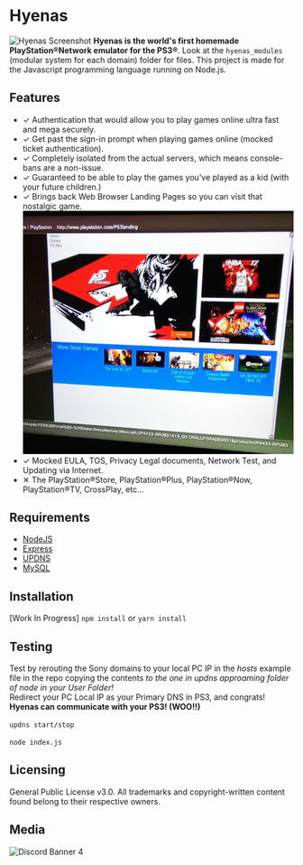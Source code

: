 # Hyenas

![Hyenas Screenshot](Screenshot.png?raw=true)
**Hyenas is the world's first homemade PlayStation®Network emulator for the PS3®**. Look at the `hyenas_modules` (modular system for each domain) folder for files. This project is made for the Javascript programming language running on Node.js.

## Features

- ✓ Authentication that would allow you to play games online ultra fast and mega securely.
- ✓ Get past the sign-in prompt when playing games online (mocked ticket authentication).
- ✓ Completely isolated from the actual servers, which means console-bans are a non-issue.
- ✓ Guaranteed to be able to play the games you've played as a kid (with your future children.)
- ✓ Brings back Web Browser Landing Pages so you can visit that nostalgic game.
![Landing Pages](Example2.png?raw=true)
- ✓ Mocked EULA, TOS, Privacy Legal documents, Network Test, and Updating via Internet.
- ✕ The PlayStation®Store, PlayStation®Plus, PlayStation®Now, PlayStation®TV, CrossPlay, etc…

## Requirements
* [NodeJS](https://nodejs.org)
* [Express](https://www.npmjs.com/package/express)
* [UPDNS](https://www.npmjs.com/package/updns)
* [MySQL](https://www.mysql.com/downloads/)

## Installation
[Work In Progress]
`npm install` or `yarn install`

## Testing

Test by rerouting the Sony domains to your local PC IP in the *hosts* example file in the repo copying the contents *to the one in updns approaming folder of node in your User Folder!*  
Redirect your PC Local IP as your Primary DNS in PS3, and congrats! **Hyenas can communicate with your PS3! (WOO!!)**

`updns start/stop`

`node index.js`

## Licensing

General Public License v3.0. All trademarks and copyright-written content found belong to their respective owners.

## Media

![Discord Banner 4](https://discordapp.com/api/guilds/518884249479413771/widget.png?style=banner4)
